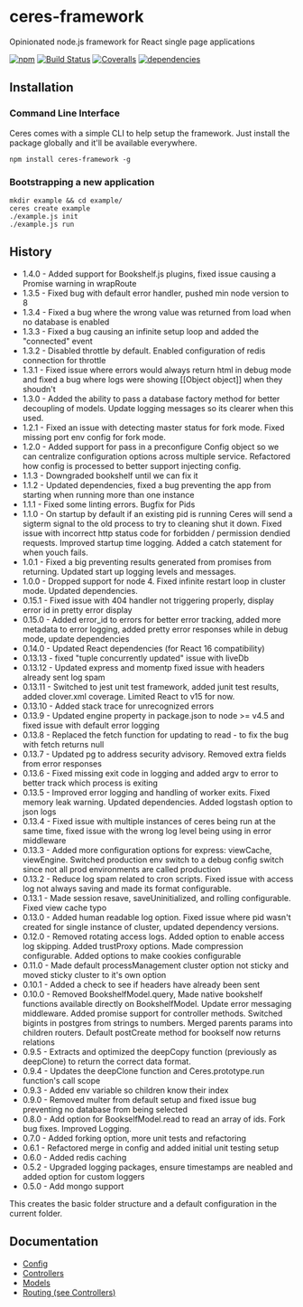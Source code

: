 # ceres-framework

Opinionated node.js framework for React single page applications

[![npm](https://img.shields.io/npm/v/ceres-framework.svg?maxAge=2592000)](https://www.npmjs.com/package/ceres-framework)
[![Build Status](http://img.shields.io/travis/ship-components/ceres-framework/master.svg?style=flat)](https://travis-ci.org/ship-components/ceres-framework)
[![Coveralls](https://img.shields.io/coveralls/ship-components/ceres-framework.svg)](https://coveralls.io/github/ship-components/ceres-framework)
[![dependencies](https://img.shields.io/david/ship-components/ceres-framework.svg?style=flat)](https://david-dm.org/ship-components/ceres-framework)

## Installation

### Command Line Interface

Ceres comes with a simple CLI to help setup the framework. Just install the package globally and it'll be available everywhere.

```shell
npm install ceres-framework -g
```

### Bootstrapping a new application

```shell
mkdir example && cd example/
ceres create example
./example.js init
./example.js run
```

## History

- 1.4.0 - Added support for Bookshelf.js plugins, fixed issue causing a Promise warning in wrapRoute
- 1.3.5 - Fixed bug with default error handler, pushed min node version to 8
- 1.3.4 - Fixed a bug where the wrong value was returned from load when no database is enabled
- 1.3.3 - Fixed a bug causing an infinite setup loop and added the "connected" event
- 1.3.2 - Disabled throttle by default. Enabled configuration of redis connection for throttle
- 1.3.1 - Fixed issue where errors would always return html in debug mode and fixed a bug where logs were showing [[Object object]] when they shoudn't
- 1.3.0 - Added the ability to pass a database factory method for better decoupling of models. Update logging messages so its clearer when this used.
- 1.2.1 - Fixed an issue with detecting master status for fork mode. Fixed missing port env config for fork mode.
- 1.2.0 - Added support for pass in a preconfigure Config object so we can centralize configuration options across multiple service. Refactored how config is processed to better support injecting config.
- 1.1.3 - Downgraded bookshelf until we can fix it
- 1.1.2 - Updated dependencies, fixed a bug preventing the app from starting when running more than one instance
- 1.1.1 - Fixed some linting errors. Bugfix for Pids
- 1.1.0 - On startup by default if an existing pid is running Ceres will send a sigterm signal to the old process to try to cleaning shut it down. Fixed issue with incorrect http status code for forbidden / permission dendied requests. Improved startup time logging. Added a catch statement for when youch fails.
- 1.0.1 - Fixed a big preventing results generated from promises from returning. Updated start up logging levels and messages.
- 1.0.0 - Dropped support for node 4. Fixed infinite restart loop in cluster mode. Updated dependencies.
- 0.15.1 - Fixed issue with 404 handler not triggering properly, display error id in pretty error display
- 0.15.0 - Added error_id to errors for better error tracking, added more metadata to error logging, added pretty error responses while in debug mode, update dependencies
- 0.14.0 - Updated React dependencies (for React 16 compatibility)
- 0.13.13 - fixed "tuple concurrently updated" issue with liveDb
- 0.13.12 - Updated express and momentp fixed issue with headers already sent log spam
- 0.13.11 - Switched to jest unit test framework, added junit test results, added clover.xml coverage. Limited React to v15 for now.
- 0.13.10 - Added stack trace for unrecognized errors
- 0.13.9 - Updated engine property in package.json to node >= v4.5 and fixed issue with default error logging
- 0.13.8 - Replaced the fetch function for updating to read - to fix the bug with fetch returns null
- 0.13.7 - Updated pg to address security advisory. Removed extra fields from error responses
- 0.13.6 - Fixed missing exit code in logging and added argv to error to better track which process is exiting
- 0.13.5 - Improved error logging and handling of worker exits. Fixed memory leak warning. Updated dependencies. Added logstash option to json logs
- 0.13.4 - Fixed issue with multiple instances of ceres being run at the same time, fixed issue with the wrong log level being using in error middleware
- 0.13.3 - Added more configuration options for express: viewCache, viewEngine. Switched production env switch to a debug config switch since not all prod environments are called production
- 0.13.2 - Reduce log spam related to cron scripts. Fixed issue with access log not always saving and made its format configurable.
- 0.13.1 - Made session resave, saveUninitialized, and rolling configurable. Fixed view cache typo
- 0.13.0 - Added human readable log option. Fixed issue where pid wasn't created for single instance of cluster, updated dependency versions.
- 0.12.0 - Removed rotating access logs. Added option to enable access log skipping. Added trustProxy options. Made compression configurable. Added options to make cookies configurable
- 0.11.0 - Made default processManagement cluster option not sticky and moved sticky cluster to it's own option
- 0.10.1 - Added a check to see if headers have already been sent
- 0.10.0 - Removed BookshelfModel.query, Made native bookshelf functions available directly on BookshelfModel. Update error messaging middleware. Added promise support for controller methods. Switched bigints in postgres from strings to numbers. Merged parents params into children routers. Default postCreate method for bookself now returns relations
- 0.9.5 - Extracts and optimized the deepCopy function (previously as deepClone) to return the correct data format.
- 0.9.4 - Updates the deepClone function and Ceres.prototype.run function's call scope
- 0.9.3 - Added env variable so children know their index
- 0.9.0 - Removed multer from default setup and fixed issue bug preventing no database from being selected
- 0.8.0 - Add option for BookselfModel.read to read an array of ids. Fork bug fixes. Improved Logging.
- 0.7.0 - Added forking option, more unit tests and refactoring
- 0.6.1 - Refactored merge in config and added initial unit testing setup
- 0.6.0 - Added redis caching
- 0.5.2 - Upgraded logging packages, ensure timestamps are neabled and added option for custom loggers
- 0.5.0 - Add mongo support

This creates the basic folder structure and a default configuration in the current folder.

## Documentation

- [Config](docs/config.md)
- [Controllers](docs/controllers.md)
- [Models](docs/models.md)
- [Routing (see Controllers)](docs/controllers.md)
